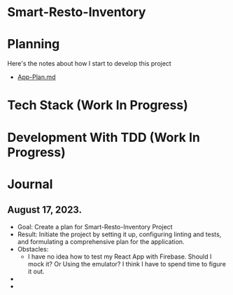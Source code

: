 # Smart-Resto-Inventory

# Planning

Here's the notes about how I start to develop this project

- [App-Plan.md](./src/__docs__/App-Plan.md)

# Tech Stack (Work In Progress)

# Development With TDD (Work In Progress)

# Journal

## August 17, 2023.

- Goal: Create a plan for Smart-Resto-Inventory Project
- Result: Initiate the project by setting it up, configuring linting and tests, and formulating a comprehensive plan for the application.
- Obstacles:
  - I have no idea how to test my React App with Firebase. Should I mock it? Or Using the emulator? I think I have to spend time to figure it out.
-
-
